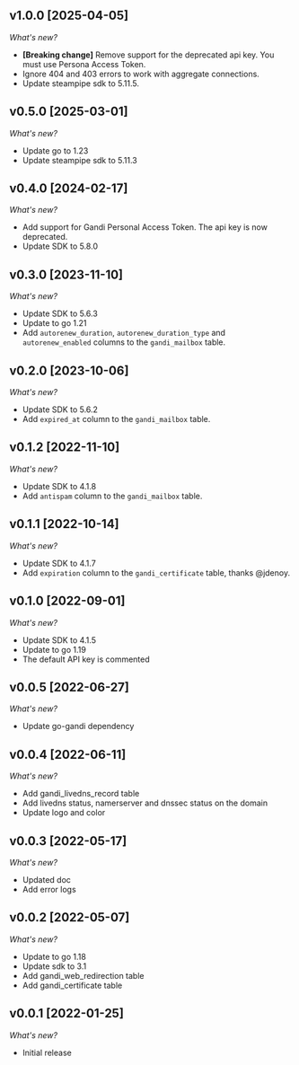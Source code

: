 ## v1.0.0 [2025-04-05]

_What's new?_

- **[Breaking change]** Remove support for the deprecated api key. You must use Persona Access Token.
- Ignore 404 and 403 errors to work with aggregate connections.
- Update steampipe sdk to 5.11.5.

## v0.5.0 [2025-03-01]

_What's new?_

- Update go to 1.23
- Update steampipe sdk to 5.11.3

## v0.4.0 [2024-02-17]

_What's new?_

- Add support for Gandi Personal Access Token. The api key is now deprecated.
- Update SDK to 5.8.0

## v0.3.0 [2023-11-10]

_What's new?_

- Update SDK to 5.6.3
- Update to go 1.21
- Add `autorenew_duration`, `autorenew_duration_type` and `autorenew_enabled` columns to the `gandi_mailbox` table.

## v0.2.0 [2023-10-06]

_What's new?_

- Update SDK to 5.6.2
- Add `expired_at` column to the `gandi_mailbox` table.

## v0.1.2 [2022-11-10]

_What's new?_

- Update SDK to 4.1.8
- Add `antispam` column to the `gandi_mailbox` table.

## v0.1.1 [2022-10-14]

_What's new?_

- Update SDK to 4.1.7
- Add `expiration` column to the `gandi_certificate` table, thanks @jdenoy.

## v0.1.0 [2022-09-01]

_What's new?_

- Update SDK to 4.1.5
- Update to go 1.19
- The default API key is commented

## v0.0.5 [2022-06-27]

_What's new?_

- Update go-gandi dependency

## v0.0.4 [2022-06-11]

_What's new?_

- Add gandi_livedns_record table
- Add livedns status, namerserver and dnssec status on the domain
- Update logo and color

## v0.0.3 [2022-05-17]

_What's new?_

- Updated doc
- Add error logs

## v0.0.2 [2022-05-07]

_What's new?_

- Update to go 1.18
- Update sdk to 3.1
- Add gandi_web_redirection table
- Add gandi_certificate table

## v0.0.1 [2022-01-25]

_What's new?_

- Initial release

